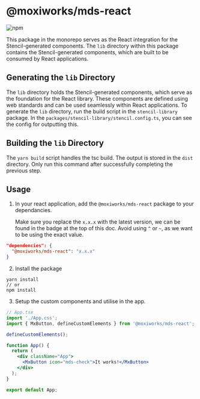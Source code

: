 # @moxiworks/mds-react
![npm](https://img.shields.io/npm/v/%40moxiworks%2Fmds-react)

This package in the monorepo serves as the React integration for the Stencil-generated components. The `lib` directory within this package contains the Stencil-generated components, which are built to be consumed by React applications.

## Generating the `lib` Directory

The `lib` directory holds the Stencil-generated components, which serve as the foundation for the React library. These components are defined using web standards and can be used seamlessly within React applications. To generate the `lib` directory, run the build script in the `stencil-library` package. In the `packages/stencil-library/stencil.config.ts`, you can see the config for outputting this.

## Building the `lib` Directory

The `yarn build` script handles the tsc build. The output is stored in the `dist` directory. Only run this command after successfully completing the previous step.

## Usage
1. In your react application, add the `@moxiworks/mds-react` package to your dependancies.

    Make sure you replace the `x.x.x` with the latest version, we can be found in the badge at the top of this doc. Avoid using `^` or `~`, as we want to be using the exact value.

```json
"dependencies": {
  "@moxiworks/mds-react": "x.x.x"
}
```

2. Install the package

```
yarn install
// or
npm install
```

3. Setup the custom components and utilise in the app.
```jsx
// App.tsx
import './App.css';
import { MxButton, defineCustomElements } from '@moxiworks/mds-react';

defineCustomElements();

function App() {
  return (
    <div className="App">
      <MxButton icon="mds-check">It works!</MxButton>
    </div>
  );
}

export default App;
```